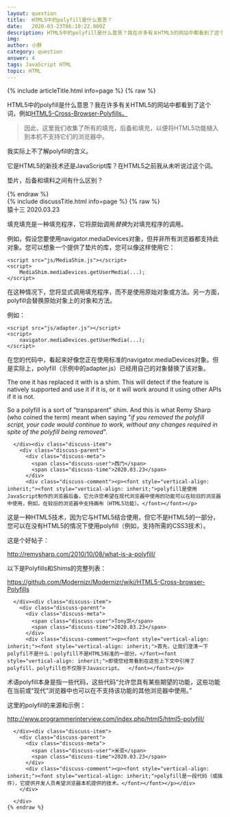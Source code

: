 ```yaml
---
layout: question
title:  HTML5中的polyfill是什么意思？
date:   2020-03-23T06:10:22.000Z
description: HTML5中的polyfill是什么意思？我在许多有关HTML5的网站中都看到了这个词，例如HTML5-Cross-Browser-Polyfills。...
img: 
author: 小胖
category: question
answer: 4
tags: JavaScript HTML
topic: HTML
---
```

<div class="article-root">
  <div class="article">
    {% include articleTitle.html info=page %}
    {% raw %}
    <div class="article-content"><p><font style="vertical-align: inherit;"><font style="vertical-align: inherit;">HTML5中的polyfill是什么意思？</font><font style="vertical-align: inherit;">我在许多有关HTML5的网站中都看到了这个词，例如</font></font><a href="https://github.com/Modernizr/Modernizr/wiki/HTML5-Cross-Browser-Polyfills" rel="noreferrer"><font style="vertical-align: inherit;"><font style="vertical-align: inherit;">HTML5-Cross-Browser-Polyfills。</font></font></a></p>

<blockquote>
  <p><font style="vertical-align: inherit;"><font style="vertical-align: inherit;">因此，这里我们收集了所有的填充，后备和填充，以便将HTML5功能植入到本机不支持它们的浏览器中。</font></font></p>
</blockquote>

<p><font style="vertical-align: inherit;"><font style="vertical-align: inherit;">我实际上不了解polyfill的含义。</font></font></p>

<p><font style="vertical-align: inherit;"><font style="vertical-align: inherit;">它是HTML5的新技术还是JavaScript库？</font><font style="vertical-align: inherit;">在HTML5之前我从未听说过这个词。</font></font></p>

<p><font style="vertical-align: inherit;"><font style="vertical-align: inherit;">垫片，后备和填料之间有什么区别？</font></font></p></div>
    {% endraw %}
  </div>

  <div class="discuss-wrapper">
    {% include discussTitle.html info=page %}
    {% raw %}
    <div class="discuss-item">
        <div class="discuss-parent">
          <div class="discuss-meta">
            <span class="discuss-user">猿十三</span>
            <span class="discuss-time">2020.03.23</span>
          </div>
          <div class="discuss-comment"><p><font style="vertical-align: inherit;"><font style="vertical-align: inherit;">填充填充是一种填充程序，它将</font><font style="vertical-align: inherit;">原始调用</font></font><em><font style="vertical-align: inherit;"><font style="vertical-align: inherit;">替换</font></font></em><font style="vertical-align: inherit;"><font style="vertical-align: inherit;">为对填充程序</font><font style="vertical-align: inherit;">的调用。</font></font></p>

<p><font style="vertical-align: inherit;"><font style="vertical-align: inherit;">例如，假设您要使用navigator.mediaDevices对象，但并非所有浏览器都支持此对象。</font><font style="vertical-align: inherit;">您可以想象一个提供了垫片的库，您可以像这样使用它：</font></font></p>

<pre><code>&lt;script src="js/MediaShim.js"&gt;&lt;/script&gt;<font></font>
&lt;script&gt;<font></font>
    MediaShim.mediaDevices.getUserMedia(...);<font></font>
&lt;/script&gt;<font></font>
</code></pre>

<p><font style="vertical-align: inherit;"><font style="vertical-align: inherit;">在这种情况下，您将显式调用填充程序，而不是使用原始对象或方法。</font><font style="vertical-align: inherit;">另一方面，polyfill会替换原始对象上的对象和方法。</font></font></p>

<p><font style="vertical-align: inherit;"><font style="vertical-align: inherit;">例如：</font></font></p>

<pre><code>&lt;script src="js/adapter.js"&gt;&lt;/script&gt;<font></font>
&lt;script&gt;<font></font>
    navigator.mediaDevices.getUserMedia(...);<font></font>
&lt;/script&gt;<font></font>
</code></pre>

<p><font style="vertical-align: inherit;"><font style="vertical-align: inherit;">在您的代码中，看起来好像您正在使用标准的navigator.mediaDevices对象。</font><font style="vertical-align: inherit;">但是实际上，polyfill（示例中的adapter.js）已经用自己的对象替换了该对象。</font></font></p>

<p>The one it has replaced it with is a shim. This will detect if the feature is natively supported and use it if it is, or it will work around it using other APIs if it is not.</p>

<p>So a polyfill is a sort of "transparent" shim. And this is what Remy Sharp (who coined the term) meant when saying "<em>if you removed the polyfill script, your code would continue to work, without any changes required in spite of the polyfill being removed</em>".</p></div>
        </div>
        
      </div><div class="discuss-item">
        <div class="discuss-parent">
          <div class="discuss-meta">
            <span class="discuss-user">西门</span>
            <span class="discuss-time">2020.03.23</span>
          </div>
          <div class="discuss-comment"><p><font style="vertical-align: inherit;"><font style="vertical-align: inherit;">polyfill是使用JavaScript制作的浏览器后备，它允许您希望在现代浏览器中使用的功能可以在较旧的浏览器中使用，例如，在较旧的浏览器中支持画布（HTML5功能）。</font></font></p>

<p><font style="vertical-align: inherit;"><font style="vertical-align: inherit;">这是一种HTML5技术，因为它与HTML5结合使用，但它不是HTML5的一部分，您可以在没有HTML5的情况下使用polyfill（例如，支持所需的CSS3技术）。</font></font></p>

<p><font style="vertical-align: inherit;"><font style="vertical-align: inherit;">这是个好帖子：</font></font></p>

<p><a href="http://remysharp.com/2010/10/08/what-is-a-polyfill/"><font style="vertical-align: inherit;"><font style="vertical-align: inherit;">http://remysharp.com/2010/10/08/what-is-a-polyfill/</font></font></a></p>

<p><font style="vertical-align: inherit;"><font style="vertical-align: inherit;">以下是Polyfills和Shims的完整列表：</font></font></p>

<p><a href="https://github.com/Modernizr/Modernizr/wiki/HTML5-Cross-browser-Polyfills"><font style="vertical-align: inherit;"><font style="vertical-align: inherit;">https://github.com/Modernizr/Modernizr/wiki/HTML5-Cross-browser-Polyfills</font></font></a></p></div>
        </div>
        
      </div><div class="discuss-item">
        <div class="discuss-parent">
          <div class="discuss-meta">
            <span class="discuss-user">Tony凯</span>
            <span class="discuss-time">2020.03.23</span>
          </div>
          <div class="discuss-comment"><p><font style="vertical-align: inherit;"><font style="vertical-align: inherit;">首先，让我们澄清一下polyfil不是什么：polyfill不是HTML5标准的一部分。</font><font style="vertical-align: inherit;">即使您经常看到在这些上下文中引用了polyfill，polyfill也不仅限于Javascript。  </font></font></p>

<p><font style="vertical-align: inherit;"><font style="vertical-align: inherit;">术语polyfill本身是指一些代码，这些代码“允许您具有某些期望的功能，这些功能在当前或“现代”浏览器中也可以在不支持该功能的其他浏览器中使用。”</font></font></p>

<p><font style="vertical-align: inherit;"><font style="vertical-align: inherit;">这里的polyfill的来源和示例：</font></font></p>

<p><a href="http://www.programmerinterview.com/index.php/html5/html5-polyfill/"><font style="vertical-align: inherit;"><font style="vertical-align: inherit;">http://www.programmerinterview.com/index.php/html5/html5-polyfill/</font></font></a></p></div>
        </div>
        
      </div><div class="discuss-item">
        <div class="discuss-parent">
          <div class="discuss-meta">
            <span class="discuss-user">米亚</span>
            <span class="discuss-time">2020.03.23</span>
          </div>
          <div class="discuss-comment"><p><font style="vertical-align: inherit;"><font style="vertical-align: inherit;">polyfill是一段代码（或插件），它提供开发人员希望浏览器本机提供的技术。</font></font></p></div>
        </div>
        
      </div>
    {% endraw %}
  </div>
<div>
